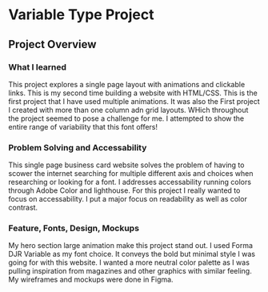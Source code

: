 # Variable Type Project
## Project Overview

### What I learned

This project explores a single page layout with animations and clickable links. This is my second time building a website with HTML/CSS. This is the first project that I have used multiple animations. It was also the First project I created with more than one column adn grid layouts. WHich throughout the project seemed to pose a challenge for me. I attempted to show the entire range of variability that this font offers!

### Problem Solving and Accessability

This single page business card website solves the problem of having to scower the internet searching for multiple different axis and choices when researching or looking for a font. I addresses accessability running colors through Adobe Color and lighthouse. For this project I really wanted to focus on accessability. I put a major focus on readability as well as color contrast.

### Feature, Fonts, Design, Mockups

My hero section large animation make this project stand out. I used Forma DJR Variable as my font choice. It conveys the bold but minimal style I was going for with this website. I wanted a more neutral color palette as I was pulling inspiration from magazines and other graphics with similar feeling. My wireframes and mockups were done in Figma. 
 
